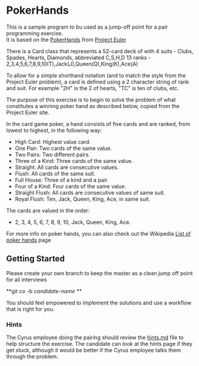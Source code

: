 # PokerHands
This is a sample program to bu used as a jump-off point for a pair programming exercise.  
It is based on the [PokerHands](https://projecteuler.net/problem=54) from [Project Euler](https://projecteuler.net/)

There is a Card class that represents a 52-card deck of with
4 suits - Clubs, Spades, Hearts, Diamonds, abbreviated C,S,H,D
13 ranks - 2,3,4,5,6,7,8,9,10(T),Jack(J),Queen(Q),King(K),Ace(A)

To allow for a simple shorthand notation (and to match the style from the Project Euler problem), a card is defined using a 2 character string of rank and suit.
For example "2H" is the 2 of hearts, "TC" is ten of clubs, etc.

The purpose of this exercise is to begin to solve the problem of what constitutes a winning poker hand as described below, copied from the Project Euler site.

In the card game poker, a hand consists of five cards and are ranked, from lowest to highest, in the following way:

* High Card: Highest value card.
* One Pair: Two cards of the same value.
* Two Pairs: Two different pairs.
* Three of a Kind: Three cards of the same value.
* Straight: All cards are consecutive values.
* Flush: All cards of the same suit.
* Full House: Three of a kind and a pair.
* Four of a Kind: Four cards of the same value.
* Straight Flush: All cards are consecutive values of same suit.
* Royal Flush: Ten, Jack, Queen, King, Ace, in same suit.

The cards are valued in the order:

* 2, 3, 4, 5, 6, 7, 8, 9, 10, Jack, Queen, King, Ace.


For more info on poker hands, you can also check out the Wikipedia [List of poker hands](http://en.wikipedia.org/wiki/List_of_poker_hands) page

## Getting Started
Please create your own branch to keep the master as a clean jump off point for all interviews

**git co -b *candidate-name* **

You should feel empowered to implement the solutions and use a workflow that is right for you.

### Hints
The Cyrus employee doing the pairing should review the  [hints.md](hints.md) file to help structure the exercise. 
The candidate can look at the hints page if they get stuck, although it would be better if the Cyrus employee talks them through the problem.
